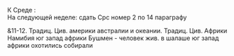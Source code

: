 К Среде :  
На следующей неделе: сдать Срс номер 2 по 14 параграфу

&11-12. Традиц. Цив. америки австралии и океании.
Традиц. Цив. Африки
Намибия юг запад африки 
Бушмен - человек жив. в шалаше
юг запад африки 
охотились собирали
